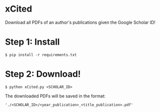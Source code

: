 


# xCited  
  Download all PDFs of an author's publications given the Google Scholar ID!

# Step 1: Install
```
$ pip install -r requirements.txt
```
# Step 2: Download!
```
$ python xCited.py <SCHOLAR_ID>
```
The downloaded PDFs will be saved in the format:
```
'./<SCHOLAR_ID>/<year_publication>_<title_publication>.pdf'
```